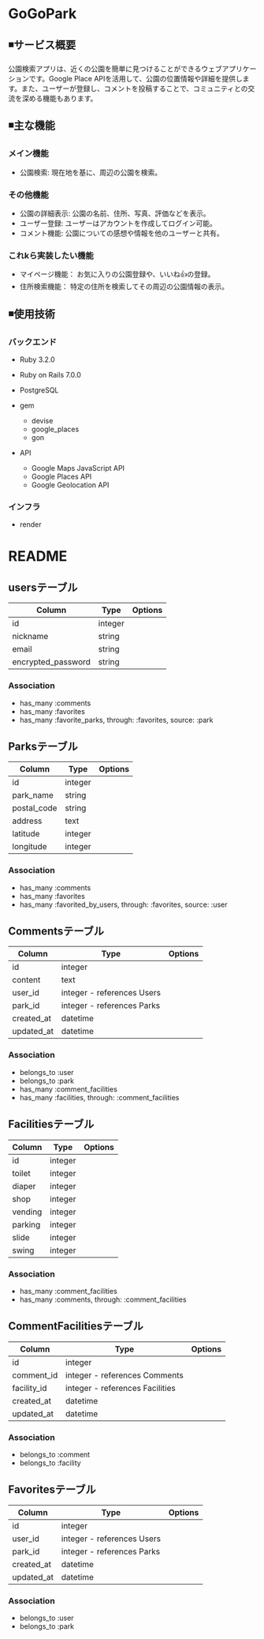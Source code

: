 # GoGoPark

## ◾サービス概要
公園検索アプリは、近くの公園を簡単に見つけることができるウェブアプリケーションです。Google Place APIを活用して、公園の位置情報や詳細を提供します。また、ユーザーが登録し、コメントを投稿することで、コミュニティとの交流を深める機能もあります。

## ◾主な機能

### メイン機能
- 公園検索: 現在地を基に、周辺の公園を検索。

### その他機能
- 公園の詳細表示: 公園の名前、住所、写真、評価などを表示。
- ユーザー登録: ユーザーはアカウントを作成してログイン可能。
- コメント機能: 公園についての感想や情報を他のユーザーと共有。

### これkら実装したい機能
- マイページ機能： お気に入りの公園登録や、いいね👍の登録。
- 住所検索機能： 特定の住所を検索してその周辺の公園情報の表示。

## ◾使用技術
### バックエンド
- Ruby 3.2.0
- Ruby on Rails 7.0.0
- PostgreSQL
- gem
  - devise
  - google_places
  - gon

- API
  - Google Maps JavaScript API
  - Google Places API
  - Google Geolocation API
    
### インフラ
- render

# README
## usersテーブル

| Column             | Type    | Options     |
| ------------------ | ------  | ----------- |
| id                 | integer |
| nickname           | string  |
| email              | string  |
| encrypted_password | string  |

### Association
- has_many :comments
- has_many :favorites
- has_many :favorite_parks, through: :favorites, source: :park

## Parksテーブル
| Column             | Type    | Options     |
| ------------------ | ------  | ----------- |
| id                 | integer |
| park_name          | string  |
| postal_code        | string  |
| address            | text    |
| latitude           | integer |
| longitude          | integer |

### Association
- has_many :comments
- has_many :favorites
- has_many :favorited_by_users, through: :favorites, source: :user  

## Commentsテーブル
| Column             | Type    | Options     |
| ------------------ | ------  | ----------- |
| id                 | integer |
| content            | text    |
| user_id            | integer - references Users |
| park_id            | integer - references Parks |
| created_at         | datetime |
| updated_at         | datetime |

### Association
- belongs_to :user
- belongs_to :park
- has_many :comment_facilities
- has_many :facilities, through: :comment_facilities

## Facilitiesテーブル
| Column             | Type    | Options     |
| ------------------ | ------  | ----------- |
| id                 | integer |
| toilet             | integer |
| diaper             | integer |
| shop               | integer |
| vending            | integer |
| parking            | integer |
| slide              | integer |
| swing              | integer |

### Association
- has_many :comment_facilities
- has_many :comments, through: :comment_facilities

## CommentFacilitiesテーブル
| Column             | Type    | Options     |
| ------------------ | ------  | ----------- |
| id                 |  integer |
| comment_id         | integer - references Comments |
| facility_id        | integer - references Facilities |
| created_at         | datetime |
| updated_at         | datetime |

### Association
- belongs_to :comment
- belongs_to :facility


## Favoritesテーブル
| Column             | Type    | Options     |
| ------------------ | ------  | ----------- |
| id                 | integer |
| user_id            | integer - references Users |
| park_id            | integer - references Parks |
| created_at         | datetime |
| updated_at         | datetime |

### Association
- belongs_to :user
- belongs_to :park

